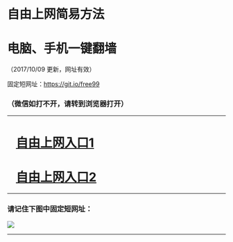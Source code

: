 ﻿# 自由上网简易方法

# 电脑、手机一键翻墙

（2017/10/09 更新，网址有效）

固定短网址：https://git.io/free99

### （微信如打不开，请转到浏览器打开）


***





# &nbsp;&nbsp; <a href="http://ft40757049.fwq-tz-1001.info/fwqtz01.html?t=100900129043 " target="_blank">自由上网入口1</a>
# &nbsp;&nbsp; <a href="http://ft1717021202.fwq-tz-1002.info/fwqtz02.html?t=100900129408 " target="_blank">自由上网入口2</a>
***

### 请记住下图中固定短网址：

<img src="https://s3-us-west-2.amazonaws.com/fwq-1001/yjfq-20170905okok.png" /> 


***

